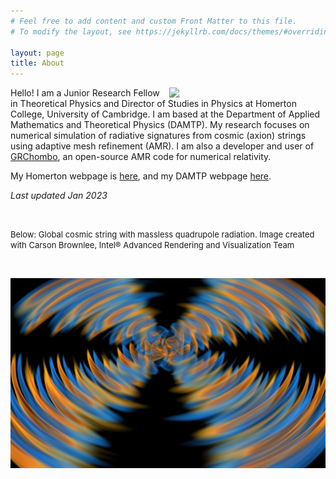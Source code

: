 ```yaml
---
# Feel free to add content and custom Front Matter to this file.
# To modify the layout, see https://jekyllrb.com/docs/themes/#overriding-theme-defaults

layout: page
title: About
---
```


<img src="https://amelialdrew.github.io/about/ProfilePicture2.png" width="250" style="float:right">

Hello! I am a Junior Research Fellow in Theoretical Physics and Director of Studies in Physics at Homerton College, University of Cambridge. I am based at the Department of Applied Mathematics and Theoretical Physics (DAMTP). My research focuses on numerical simulation of radiative signatures from cosmic (axion) strings using adaptive mesh refinement (AMR). I am also a developer and user of [GRChombo](https://www.grchombo.org/), an open-source AMR code for numerical relativity.

My Homerton webpage is [here](https://www.homerton.cam.ac.uk/people/amelia-drew), and my DAMTP webpage [here](https://www.damtp.cam.ac.uk/person/ad652).

_Last updated Jan 2023_

<br/>

<font size="2"> Below: Global cosmic string with massless quadrupole radiation. Image created with Carson Brownlee, Intel® Advanced Rendering and Visualization Team </font>

<br/>

![Global cosmic string with massless quadrupole radiation](ParaviewSnapshotMasslessAmp4Tilted.png)

<!---<div align="center"><sup>Global cosmic string with massless quadrupole radiation. Image created together with Carson Brownlee, Intel® Advanced Rendering and Visualization Team<sup>--->
